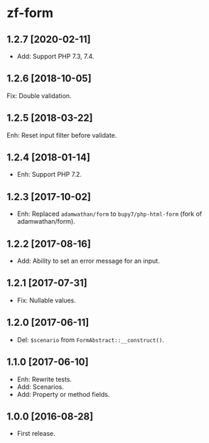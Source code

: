 zf-form
=======

1.2.7 [2020-02-11]
------------------

- Add: Support PHP 7.3, 7.4.

1.2.6 [2018-10-05]
------------------

Fix: Double validation.

1.2.5 [2018-03-22]
------------------

Enh: Reset input filter before validate. 

1.2.4 [2018-01-14]
-------------------

- Enh: Support PHP 7.2.

1.2.3 [2017-10-02]
------------------

- Enh: Replaced `adamwathan/form` to `bupy7/php-html-form` (fork of adamwathan/form).

1.2.2 [2017-08-16]
------------------

- Add: Ability to set an error message for an input.

1.2.1 [2017-07-31]
------------------

- Fix: Nullable values.

1.2.0 [2017-06-11]
------------------

- Del: `$scenario` from `FormAbstract::__construct()`.

1.1.0 [2017-06-10]
------------------

- Enh: Rewrite tests.
- Add: Scenarios.
- Add: Property or method fields.

1.0.0 [2016-08-28]
------------------

- First release.

